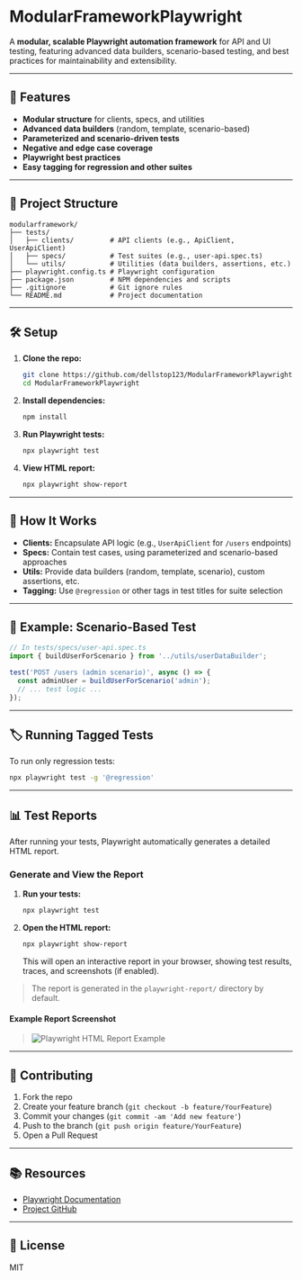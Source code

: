 # ModularFrameworkPlaywright

A **modular, scalable Playwright automation framework** for API and UI testing, featuring advanced data builders, scenario-based testing, and best practices for maintainability and extensibility.

---

## 🚀 Features
- **Modular structure** for clients, specs, and utilities
- **Advanced data builders** (random, template, scenario-based)
- **Parameterized and scenario-driven tests**
- **Negative and edge case coverage**
- **Playwright best practices**
- **Easy tagging for regression and other suites**

---

## 📁 Project Structure

```
modularframework/
├── tests/
│   ├── clients/         # API clients (e.g., ApiClient, UserApiClient)
│   ├── specs/           # Test suites (e.g., user-api.spec.ts)
│   └── utils/           # Utilities (data builders, assertions, etc.)
├── playwright.config.ts # Playwright configuration
├── package.json         # NPM dependencies and scripts
├── .gitignore           # Git ignore rules
└── README.md            # Project documentation
```

---

## 🛠️ Setup

1. **Clone the repo:**
   ```sh
   git clone https://github.com/dellstop123/ModularFrameworkPlaywright.git
   cd ModularFrameworkPlaywright
   ```
2. **Install dependencies:**
   ```sh
   npm install
   ```
3. **Run Playwright tests:**
   ```sh
   npx playwright test
   ```
4. **View HTML report:**
   ```sh
   npx playwright show-report
   ```

---

## 🧩 How It Works

- **Clients:** Encapsulate API logic (e.g., `UserApiClient` for `/users` endpoints)
- **Specs:** Contain test cases, using parameterized and scenario-based approaches
- **Utils:** Provide data builders (random, template, scenario), custom assertions, etc.
- **Tagging:** Use `@regression` or other tags in test titles for suite selection

---

## 📝 Example: Scenario-Based Test

```ts
// In tests/specs/user-api.spec.ts
import { buildUserForScenario } from '../utils/userDataBuilder';

test('POST /users (admin scenario)', async () => {
  const adminUser = buildUserForScenario('admin');
  // ... test logic ...
});
```

---

## 🏷️ Running Tagged Tests

To run only regression tests:
```sh
npx playwright test -g '@regression'
```

---

## 📊 Test Reports

After running your tests, Playwright automatically generates a detailed HTML report.

### Generate and View the Report

1. **Run your tests:**
   ```sh
   npx playwright test
   ```
2. **Open the HTML report:**
   ```sh
   npx playwright show-report
   ```
   This will open an interactive report in your browser, showing test results, traces, and screenshots (if enabled).

> The report is generated in the `playwright-report/` directory by default.

#### Example Report Screenshot

> ![Playwright HTML Report Example](https://playwright.dev/img/report-example.png)

---

## 🤝 Contributing

1. Fork the repo
2. Create your feature branch (`git checkout -b feature/YourFeature`)
3. Commit your changes (`git commit -am 'Add new feature'`)
4. Push to the branch (`git push origin feature/YourFeature`)
5. Open a Pull Request

---

## 📚 Resources
- [Playwright Documentation](https://playwright.dev/docs/intro)
- [Project GitHub](https://github.com/dellstop123/ModularFrameworkPlaywright)

---

## 📝 License
MIT 